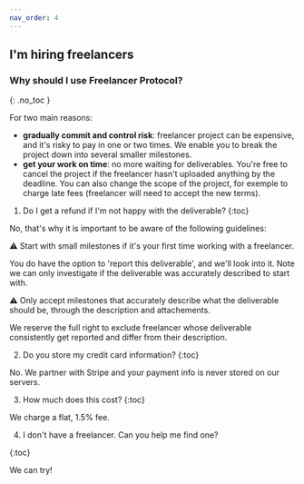 ```yaml
---
nav_order: 4
---
```


## I'm hiring freelancers

### Why should I use Freelancer Protocol?

{: .no_toc }

For two main reasons:

- **gradually commit and control risk**: freelancer project can be expensive, and it's risky to pay in one or two times.
  We enable you to break the project down into several smaller milestones.
- **get your work on time**: no more waiting for deliverables. You're free to cancel the project if the freelancer hasn't uploaded anything by the deadline. You can also change the scope of the project, for exemple to charge late fees (freelancer will need to accept the new terms).

1. Do I get a refund if I'm not happy with the deliverable?
   {:toc}

No, that's why it is important to be aware of the following guidelines:

⚠️ Start with small milestones if it's your first time working with a freelancer.

You do have the option to 'report this deliverable', and we'll look into it.
Note we can only investigate if the deliverable was accurately described to start with.

⚠️ Only accept milestones that accurately describe what the deliverable should be, through the description and attachements.

We reserve the full right to exclude freelancer whose deliverable consistently get reported and differ from their description.

<!-- > In the same way, a freelancer who uploads misleading demos of deliverables also faces exclusion. -->

<!-- We can only investigate a complaint if the milestone was properly describe to start with.

To help us look into complaints, please make sure
When you do, we'll investigate and reserve the right to exclude any freelancer that consistently upload deliverables like this.

We can only take measure.

How big should I make the milestones ?
Depends on the kind of type of work, but usually 4-5 hours of freelancer's work is a minimum to start with.
Once you're comftorable with the -->

2. Do you store my credit card information?
   {:toc}

No. We partner with Stripe and your payment info is never stored on our servers.

3. How much does this cost?
   {:toc}

We charge a flat, 1.5% fee.

4.  I don't have a freelancer. Can you help me find one?

{:toc}

We can try!
